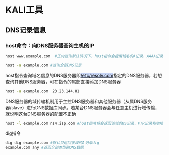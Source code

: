 # KALI工具

## DNS记录信息

### **host命令**：向DNS服务器查询主机的IP


```Bash
host www.example.com  #正向查询默认情况下，host指令会搜索域名的A记录、AAAA记录和MX记录 

host -a example.com #查询全部DNS记录
```

host指令查询域名信息的DNS服务器即<u><span style="color: #C7D5F6"><mark style="background-color: #C7D5F6">/etc/</mark></span></u><u><span style="color: #C7D5F6"><mark style="background-color: #C7D5F6">resolv.com</mark></span></u>指定的DNS服务器，若想查询其他DNS服务器，可在指令的尾部直接添加DNS服务器


```Bash
host -a example.com  23.23.144.81
```

DNS服务器的域传输机制用于主控DNS服务器和其他服务器（从属DNS服务器/slave）进行DNS数据库同步。若某台DNS服务器会与任意主机进行域传输，就说明这台DNS服务器的配置不正确


```Bash
host -l example.com ns4.isp.com #host指令将会返回该域的NS记录、PTR记录和地址记录

```

dig指令


```Bash
dig dig example.com #默认只返回该域的A记录dig
example.com any #返回全部类型的DNS数据
```

